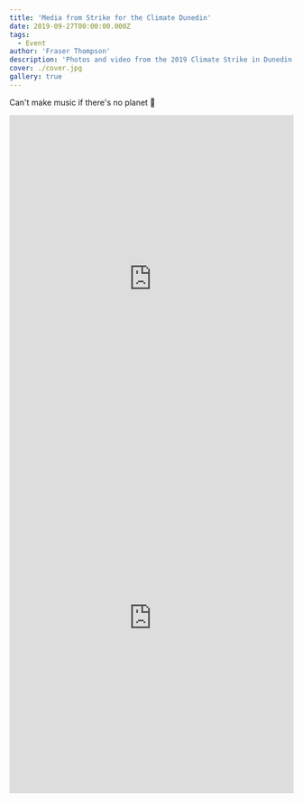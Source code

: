 ```yaml
---
title: 'Media from Strike for the Climate Dunedin'
date: 2019-09-27T00:00:00.000Z
tags:
  - Event
author: 'Fraser Thompson'
description: 'Photos and video from the 2019 Climate Strike in Dunedin.'
cover: ./cover.jpg
gallery: true
---
```


Can't make music if there's no planet 🤷‍

<iframe width="100%" height="600" src="https://www.youtube-nocookie.com/embed/bxsDtoYG__g" frameBorder="0" allow="accelerometer; autoplay; encrypted-media; gyroscope; picture-in-picture" allowFullscreen></iframe>

<iframe width="100%" height="600" src="https://www.youtube-nocookie.com/embed/uhuVW988KIY" frameBorder="0" allow="accelerometer; autoplay; encrypted-media; gyroscope; picture-in-picture" allowFullscreen></iframe>
